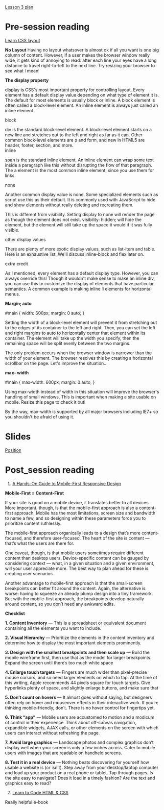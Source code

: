 [Lesson 3 plan](https://learningcentral.cf.ac.uk/bbcswebdav/pid-4455013-dt-content-rid-7858971_2/courses/1718-CM6112/LessonPlanCSSLayout.pdf)

# Pre-session reading
[Learn CSS layout](http://learnlayout.com/)

**No Layout**
Having no layout whatsover is almost ok if all you want is one big column of content. However, if a user makes the browser window really wide, it gets kind of annoying to read: after each line your eyes have a long distance to travel right-to-left to the next line. Try resizing your browser to see what I mean!

**The display property**

display is CSS's most important property for controlling layout. Every element has a default display value depending on what type of element it is. The default for most elements is usually block or inline. A block element is often called a block-level element. An inline element is always just called an inline element.

block

<div>
div is the standard block-level element. A block-level element starts on a new line and stretches out to the left and right as far as it can. Other common block-level elements are p and form, and new in HTML5 are header, footer, section, and more.

</div>
inline

span is the standard inline element. An inline element can wrap some text inside a paragraph <span> like this </span> without disrupting the flow of that paragraph. The a element is the most common inline element, since you use them for links.

none

Another common display value is none. Some specialized elements such as script use this as their default. It is commonly used with JavaScript to hide and show elements without really deleting and recreating them.

This is different from visibility. Setting display to none will render the page as though the element does not exist. visibility: hidden; will hide the element, but the element will still take up the space it would if it was fully visible.

other display values

There are plenty of more exotic display values, such as list-item and table. Here is an exhaustive list. We'll discuss inline-block and flex later on.

extra credit

As I mentioned, every element has a default display type. However, you can always override this! Though it wouldn't make sense to make an inline div, you can use this to customize the display of elements that have particular semantics. A common example is making inline li elements for horizontal menus.

**Margin; auto**

#main {
  width: 600px;
  margin: 0 auto; 
}
<div id="main">
Setting the width of a block-level element will prevent it from stretching out to the edges of its container to the left and right. Then, you can set the left and right margins to auto to horizontally center that element within its container. The element will take up the width you specify, then the remaining space will be split evenly between the two margins.

The only problem occurs when the browser window is narrower than the width of your element. The browser resolves this by creating a horizontal scrollbar on the page. Let's improve the situation...

**max- width**

#main {
  max-width: 600px;
  margin: 0 auto; 
}
<div id="main">
Using max-width instead of width in this situation will improve the browser's handling of small windows. This is important when making a site usable on mobile. Resize this page to check it out!

By the way, max-width is supported by all major browsers including IE7+ so you shouldn't be afraid of using it.

# Slides

[Position](https://learningcentral.cf.ac.uk/bbcswebdav/pid-4459839-dt-content-rid-7897449_2/xid-7897449_2)

# Post_session reading

1) [A Hands-On Guide to Mobile-First Responsive Design](https://www.uxpin.com/studio/blog/a-hands-on-guide-to-mobile-first-design/)

**Mobile-First = Content-First**

If your site is good on a mobile device, it translates better to all devices. More important, though, is that the mobile-first approach is also a content-first approach. Mobile has the most limitations, screen size and bandwidth to name a few, and so designing within these parameters force you to prioritize content ruthlessly.

The mobile-first approach organically leads to a design that’s more content-focused, and therefore user-focused. The heart of the site is content — that’s what the users are there for.

One caveat, though, is that mobile users sometimes require different content than desktop users. Device-specific content can be gauged by considering context — what, in a given situation and a given environment, will your user appreciate more. The best way to plan ahead for these is creating user scenarios.

Another advantage to mobile-first approach is that the small-screen breakpoints can better fit around the content. Again, the alternative is worse: having to squeeze an already plump design into a tiny framework. But with the mobile-first approach, the breakpoints develop naturally around content, so you don’t need any awkward edits.

**Checklist**

**1. Content Inventory** — This is a spreadsheet or equivalent document containing all the elements you want to include.

**2. Visual Hierarchy** — Prioritize the elements in the content inventory and determine how to display the most important elements prominently.

**3. Design with the smallest breakpoints and then scale up** — Build the mobile wireframe first, then use that as the model for larger breakpoints. Expand the screen until there’s too much white space

**4. Enlarge touch targets** — Fingers are much wider than pixel-precise mouse cursors, and so need larger elements on which to tap. At the time of this writing, Apple recommends 44 pixels square for touch targets. Give hyperlinks plenty of space, and slightly enlarge buttons, and make sure that

**5. Don’t count on hovers** — It almost goes without saying, but designers often rely on hover and mouseover effects in their interactive work. If you’re thinking mobile-friendly, don’t. There is no hover control for fingertips yet.

**6. Think “app”** — Mobile users are accustomed to motion and a modicum of control in their experience. Think about off-canvas navigation, expandible widgets, AJAX calls, or other elements on the screen with which users can interact without refreshing the page.

**7. Avoid large graphics** — Landscape photos and complex graphics don’t display well when your screen is only a few inches across. Cater to mobile users with images that are readable on handheld screens.

**8. Test it in a real device** — Nothing beats discovering for yourself how usable a website is (or isn’t). Step away from your desktop/laptop computer and load up your product on a real phone or tablet. Tap through pages. Is the site easy to navigate? Does it load in a timely fashion? Are the text and graphics easy to read?

2) [Learn to Code HTML & CSS](https://learn.shayhowe.com/html-css/)

Really helpful e-book
